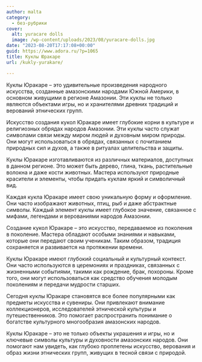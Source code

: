 ```yaml
---
author: malta
category:
  - без-рубрики
cover:
  alt: yuracare dolls
  image: /wp-content/uploads/2023/08/yuracare-dolls.jpg
date: "2023-08-20T17:17:08+00:00"
guid: https://www.adora.ru/?p=1065
title: Куклы Юракаре
url: /kukly-yurakare/

---
```

Куклы Юракаре – это удивительные произведения народного искусства, созданные амазонскими народами Южной Америки, в основном живущими в регионе Амазонии. Эти куклы не только являются объектами игры, но и хранителями древних традиций и верований этнических групп.

Искусство создания кукол Юракаре имеет глубокие корни в культуре и религиозных обрядах народов Амазонии. Эти куклы часто служат символами связи между миром людей и духовным миром природы. Они могут использоваться в обрядах, связанных с почитанием природных сил и духов, а также в ритуалах целительства и защиты.

Куклы Юракаре изготавливаются из различных материалов, доступных в данном регионе. Это может быть дерево, глина, ткань, растительные волокна и даже кости животных. Мастера используют природные красители и элементы, чтобы придать куклам яркий и символичный вид.

Каждая кукла Юракаре имеет свою уникальную форму и оформление. Они часто изображают животных, птиц, рыб и даже абстрактные символы. Каждый элемент куклы имеет глубокое значение, связанное с мифами, легендами и верованиями народов Амазонии.

Создание кукол Юракаре – это искусство, передаваемое из поколения в поколение. Мастера обладают особыми знаниями и навыками, которые они передают своим ученикам. Таким образом, традиция сохраняется и развивается на протяжении времени.

Куклы Юракаре имеют глубокий социальный и культурный контекст. Они часто используются в церемониях и праздниках, связанных с жизненными событиями, такими как рождение, брак, похороны. Кроме того, они могут использоваться как средство обучения молодым поколениям и передачи мудрости старших.

Сегодня куклы Юракаре становятся все более популярными как предметы искусства и сувениры. Они привлекают внимание коллекционеров, исследователей этнической культуры и путешественников. Это помогает распространить понимание о богатстве культурного многообразия амазонских народов.

Куклы Юракаре – это не только объекты украшения и игры, но и ключевые символы культуры и духовности амазонских народов. Они помогают нам увидеть, как глубоко проплетены искусство, верования и образ жизни этнических групп, живущих в тесной связи с природой.
